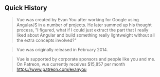 ## Quick History

> Vue was created by Evan You after working for Google using AngularJS in a number of projects. He later summed up his thought process, "I figured, what if I could just extract the part that I really liked about Angular and build something really lightweight without all the extra concepts involved?"

> Vue was originally released in February 2014.

> Vue is supported by corporate sponsors and people like you and me. On Patreon, vue currently receives $15,857 per month
> https://www.patreon.com/evanyou
